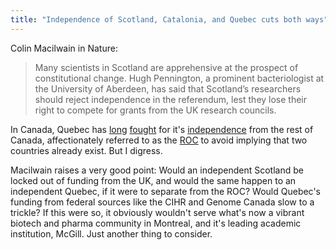 ```yaml
---
title: "Independence of Scotland, Catalonia, and Quebec cuts both ways"
---
```


Colin Macilwain in Nature:

> Many scientists in Scotland are apprehensive at the prospect of  constitutional change. Hugh Pennington, a prominent bacteriologist at  the University of Aberdeen, has said that Scotland’s researchers should  reject independence in the referendum, lest they lose their right to  compete for grants from the UK research councils.

In Canada, Quebec has [long](http://en.wikipedia.org/wiki/Quebec_independence_referendum,_1995) [fought](http://en.wikipedia.org/wiki/1980_Quebec_referendum) for it's [independence](http://en.wikipedia.org/wiki/Quebec_sovereignty_movement) from the rest of Canada, affectionately referred to as the [ROC](http://en.wikipedia.org/wiki/English_Canada) to avoid implying that two countries already exist. But I digress.

Macilwain raises a very good point: Would an independent Scotland be locked out of funding from the UK, and would the same happen to an independent Quebec, if it were to separate from the ROC? Would Quebec's funding from federal sources like the CIHR and Genome Canada slow to a trickle? If this were so, it obviously wouldn't serve what's now a vibrant biotech and pharma community in Montreal, and it's leading academic institution, McGill. Just another thing to consider.


